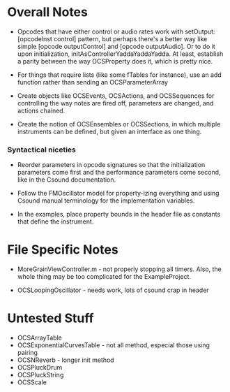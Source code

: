 Overall Notes
=============

* Opcodes that have either control or audio rates work with setOutput:[opcodeInst control] pattern, but perhaps there's a better way like simple [opcode outputControl] and [opcode outputAudio].  Or to do it upon initialization, initAsControllerYaddaYaddaYadda.  At least, establish a parity between the way OCSProperty does it, which is pretty nice.

* For things that require lists (like some fTables for instance), use an add function rather than sending an OCSParameterArray 

* Create objects like OCSEvents, OCSActions, and OCSSequences for controlling the way notes are fired off, parameters are changed, and actions chained.

* Create the notion of OCSEnsembles or OCSSections, in which multiple instruments can be defined, but given an interface as one thing.  

### Syntactical niceties
* Reorder parameters in opcode signatures so that the initialization parameters come first and the performance parameters come second, like in the Csound documentation.

* Follow the FMOscillator model for property-izing everything and using Csound manual terminology for the implementation variables.

* In the examples, place property bounds in the header file as constants that define the instrument.

File Specific Notes
===================
* MoreGrainViewController.m - not properly stopping all timers.  Also, the whole thing may be too complicated for the ExampleProject.

* OCSLoopingOscillator - needs work, lots of csound crap in header

Untested Stuff
==============
* OCSArrayTable
* OCSExponentialCurvesTable - not all method, especial those using pairing
* OCSNReverb - longer init method
* OCSPluckDrum
* OCSPluckString
* OCSScale